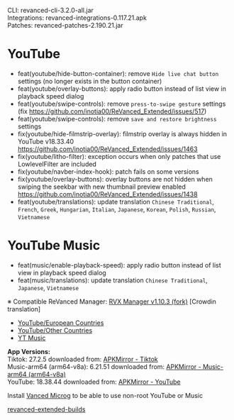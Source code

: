 CLI: revanced-cli-3.2.0-all.jar  
Integrations: revanced-integrations-0.117.21.apk  
Patches: revanced-patches-2.190.21.jar  

YouTube
==
- feat(youtube/hide-button-container): remove `Hide live chat button` settings (no longer exists in the button container)
- feat(youtube/overlay-buttons): apply radio button instead of list view in playback speed dialog
- feat(youtube/swipe-controls): remove `press-to-swipe gesture` settings (fix https://github.com/inotia00/ReVanced_Extended/issues/517)
- feat(youtube/swipe-controls): remove `save and restore brightness` settings
- fix(youtube/hide-filmstrip-overlay): filmstrip overlay is always hidden in YouTube v18.33.40 https://github.com/inotia00/ReVanced_Extended/issues/1463
- fix(youtube/litho-filter): exception occurs when only patches that use LowlevelFilter are included
- fix(youtube/navber-index-hook): patch fails on some versions
- fix(youtube/overlay-buttons): overlay buttons are not hidden when swiping the seekbar with new thumbnail preview enabled https://github.com/inotia00/ReVanced_Extended/issues/1438
- feat(youtube/translations): update translation
`Chinese Traditional`, `French`, `Greek`, `Hungarian`, `Italian`, `Japanese`, `Korean`, `Polish`, `Russian`, `Vietnamese`


YouTube Music
==
- feat(music/enable-playback-speed): apply radio button instead of list view in playback speed dialog
- feat(music/translations): update translation
`Chinese Traditional`, `Japanese`, `Vietnamese`


※ Compatible ReVanced Manager: [RVX Manager v1.10.3 (fork)](https://github.com/inotia00/revanced-manager/releases/tag/v1.10.3)
[Crowdin translation]
- [YouTube/European Countries](https://crowdin.com/project/revancedextendedeu)
- [YouTube/Other Countries](https://crowdin.com/project/revancedextended)
- [YT Music](https://crowdin.com/project/revanced-music-extended)

  
**App Versions:**  
Tiktok: 27.2.5
downloaded from: [APKMirror - Tiktok](https://www.apkmirror.com/apk/tiktok-pte-ltd/tik-tok-including-musical-ly/tik-tok-including-musical-ly-27-2-5-release/tiktok-27-2-5-android-apk-download/)  
Music-arm64 (arm64-v8a): 6.21.51
downloaded from: [APKMirror - Music-arm64 (arm64-v8a)](https://www.apkmirror.com/apk/google-inc/youtube-music/youtube-music-6-21-51-release/youtube-music-6-21-51-2-android-apk-download/)  
YouTube: 18.38.44
downloaded from: [APKMirror - YouTube](https://www.apkmirror.com/apk/google-inc/youtube/youtube-18-38-44-release/youtube-18-38-44-2-android-apk-download/)  

Install [Vanced Microg](https://github.com/inotia00/VancedMicroG/releases) to be able to use non-root YouTube or Music  

[revanced-extended-builds](https://github.com/E85Addict/revanced-extended-builds)  
